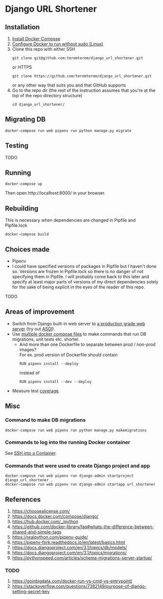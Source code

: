 # Django URL Shortener

## Installation

1) [Install Docker Compose](https://docs.docker.com/compose/install/)
1) [Configure Docker to run without sudo (Linux)](
   https://docs.docker.com/engine/install/linux-postinstall/)
1) Clone this repo with either SSH
   ```shell script
   git clone git@github.com:teremterem/django_url_shortener.git
   ```
   or HTTPS
   ```
   git clone https://github.com/teremterem/django_url_shortener.git
   ```
   or any other way that suits you and that GitHub supports
1) Go to the repo dir (the rest of the instruction assumes
   that you're at the top of the repo directory structure)
   ```shell script
   cd django_url_shortener/
   ```

## Migrating DB

```shell script
docker-compose run web pipenv run python manage.py migrate
```

## Testing

TODO

## Running

```shell script
docker-compose up
```
Then open http://localhost:8000/ in your browser.

## Rebuilding

This is necessary when dependencies are changed in Pipfile and Pipfile.lock

```shell script
docker-compose build
```

## Choices made

- Pipenv
- I could have specified versions of packages in Pipfile but I haven't done so.
  Versions are frozen in Pipfile.lock so there is no danger of not specifying them in Pipfile.
  I will probably come back to this later and specify at least major parts of versions of my direct
  dependencies solely for the sake of being explicit in the eyes of the reader of this repo.

TODO

## Areas of improvement

- Switch from Django built-in web server to [a production grade web server](
  https://docs.djangoproject.com/en/3.1/howto/deployment/asgi/) (try out [ASGI](
  https://asgi.readthedocs.io/en/latest/)).
- Use [multiple docker compose files](
  https://runnable.com/docker/advanced-docker-compose-configuration#using-multiple-docker-compose-files)
  to make commands that run DB migrations, unit tests etc. shorter.
  - And more than one Dockerfile to separate between prod / non-prod images?  
    For ex. prod version of Dockerfile should contain
    ```shell script
    RUN pipenv install --deploy
    ```
    instead of
    ```shell script
    RUN pipenv install --dev --deploy
    ```
- Measure test [coverage](https://coverage.readthedocs.io/en/coverage-5.2.1/).

## Misc

### Command to make DB migrations

```shell script
docker-compose run web pipenv run python manage.py makemigrations
```

### Commands to log into the running Docker container

See [SSH into a Container](
https://phase2.github.io/devtools/common-tasks/ssh-into-a-container/).

### Commands that were used to create Django project and app

```shell script
docker-compose run web pipenv run django-admin startproject django_url_shortener .
docker-compose run web pipenv run django-admin startapp url_shortener
```

## References

1) https://choosealicense.com/
1) https://docs.docker.com/compose/django/
1) https://hub.docker.com/_/python
1) https://github.com/docker-library/faq#whats-the-difference-between-shared-and-simple-tags
1) https://realpython.com/pipenv-guide/
1) https://pipenv-fork.readthedocs.io/en/latest/basics.html
1) https://docs.djangoproject.com/en/3.1/topics/db/models/
1) https://docs.djangoproject.com/en/3.1/topics/migrations/
1) https://pythonspeed.com/articles/schema-migrations-server-startup/

### TODO

1) https://goinbigdata.com/docker-run-vs-cmd-vs-entrypoint/
1) https://stackoverflow.com/questions/7382149/purpose-of-django-setting-secret-key

